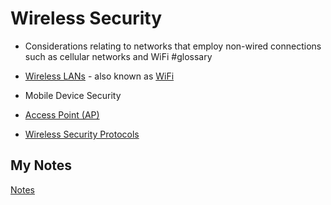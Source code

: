 # Wireless Security
- Considerations relating to networks that employ non-wired connections such as cellular networks and WiFi #glossary

- [Wireless LANs](wlan.md) - also known as [WiFi](wifi.md)
- Mobile Device Security
- [Access Point (AP)](access-point.md)
- [Wireless Security Protocols](wireless-security-protocols.md)
## My Notes
[Notes](mynotes/wireless-security-notes.md)
